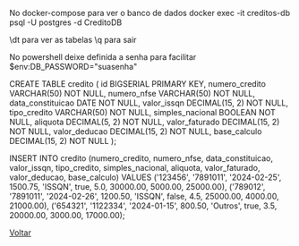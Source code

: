 No docker-compose para ver o banco de dados
docker exec -it creditos-db psql -U postgres -d CreditoDB

\dt para ver as tabelas
\q  para sair

No powershell deixe definida a senha para facilitar
$env:DB_PASSWORD="suasenha"


CREATE TABLE credito (
  id BIGSERIAL PRIMARY KEY,
  numero_credito VARCHAR(50) NOT NULL,
  numero_nfse VARCHAR(50) NOT NULL,
  data_constituicao DATE NOT NULL,
  valor_issqn DECIMAL(15, 2) NOT NULL,
  tipo_credito VARCHAR(50) NOT NULL,
  simples_nacional BOOLEAN NOT NULL,
  aliquota DECIMAL(5, 2) NOT NULL,
  valor_faturado DECIMAL(15, 2) NOT NULL,
  valor_deducao DECIMAL(15, 2) NOT NULL,
  base_calculo DECIMAL(15, 2) NOT NULL
);

INSERT INTO credito (numero_credito, numero_nfse, data_constituicao, valor_issqn, tipo_credito, simples_nacional, aliquota, valor_faturado, valor_deducao, base_calculo)
VALUES
('123456', '7891011', '2024-02-25', 1500.75, 'ISSQN', true, 5.0, 30000.00, 5000.00, 25000.00),
('789012', '7891011', '2024-02-26', 1200.50, 'ISSQN', false, 4.5, 25000.00, 4000.00, 21000.00),
('654321', '1122334', '2024-01-15', 800.50, 'Outros', true, 3.5, 20000.00, 3000.00, 17000.00);


 [Voltar](README.md)